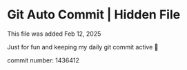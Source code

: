 # Git Auto Commit | Hidden File

This file was added Feb 12, 2025

Just for fun and keeping my daily git commit active 🤪

commit number: 1436412
